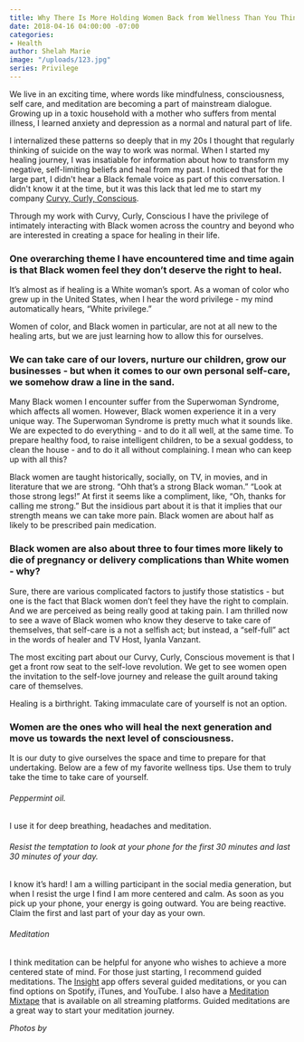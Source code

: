 ```yaml
---
title: Why There Is More Holding Women Back from Wellness Than You Think
date: 2018-04-16 04:00:00 -07:00
categories:
- Health
author: Shelah Marie
image: "/uploads/123.jpg"
series: Privilege
---
```


We live in an exciting time, where words like mindfulness, consciousness, self care, and meditation are becoming a part of mainstream dialogue. Growing up in a toxic household with a mother who suffers from mental illness, I learned anxiety and depression as a normal and natural part of life.

I internalized these patterns so deeply that in my 20s I thought that regularly thinking of suicide on the way to work was normal. When I started my healing journey, I was insatiable for information about how to transform my negative, self-limiting beliefs and heal from my past. I noticed that for the large part, I didn't hear a Black female voice as part of this conversation. I didn't know it at the time, but it was this lack that led me to start my company [Curvy, Curly, Conscious](http://www.curvycurlyconscious.com/).  

Through my work with Curvy, Curly, Conscious I have the privilege of intimately interacting with Black women across the country and beyond who are interested in creating a space for healing in their life. 

### One overarching theme I have encountered time and time again is that Black women feel they don’t deserve the right to heal. 

It’s almost as if healing is a White woman’s sport. As a woman of color who grew up in the United States, when I hear the word privilege - my mind automatically hears, “White privilege.”  	

Women of color, and Black women in particular, are not at all new to the healing arts, but we are just learning how to allow this for ourselves. 

### We can take care of our lovers, nurture our children, grow our businesses - but when it comes to our own personal self-care, we somehow draw a line in the sand. 

Many Black women I encounter suffer from the Superwoman Syndrome, which affects all women. However, Black women experience it in a very unique way. The Superwoman Syndrome is pretty much what it sounds like. We are expected to do everything - and to do it all well, at the same time. To prepare healthy food, to raise intelligent children, to be a sexual goddess, to clean the house - and to do it all without complaining. I mean who can keep up with all this?

Black women are taught historically, socially, on TV, in movies, and in literature that we are strong. “Ohh that’s a strong Black woman.” “Look at those strong legs!” At first it seems like a compliment, like, “Oh, thanks for calling me strong.” But the insidious part about it is that it implies that our strength means we can take more pain. Black women are about half as likely to be prescribed pain medication. 

### Black women are also about three to four times more likely to die of pregnancy or delivery complications than White women - why?

Sure, there are various complicated factors to justify those statistics - but one is the fact that Black women don’t feel they have the right to complain. And we are perceived as being really good at taking pain. I am thrilled now to see a wave of Black women who know they deserve to take care of themselves, that self-care is a not a selfish act; but instead, a “self-full” act in the words of healer and TV Host, Iyanla Vanzant. 

The most exciting part about our Curvy, Curly, Conscious movement is that I get a front row seat to the self-love revolution. We get to see women open the invitation to the self-love journey and release the guilt around taking care of themselves. 

Healing is a birthright. Taking immaculate care of yourself is not an option. 

### Women are the ones who will heal the next generation and move us towards the next level of consciousness. 

It is our duty to give ourselves the space and time to prepare for that undertaking. Below are a few of my favorite wellness tips. Use them to truly take the time to take care of yourself.

###### Peppermint oil. 

I use it for deep breathing, headaches and meditation.

###### Resist the temptation to look at your phone for the first 30 minutes and last 30 minutes of your day. 

I know it’s hard! I am a willing participant in the social media generation, but when I resist the urge I find I am more centered and calm. As soon as you pick up your phone, your energy is going outward. You are being reactive. Claim the first and last part of your day as your own.

###### Meditation

I think meditation can be helpful for anyone who wishes to achieve a more centered state of mind. For those just starting, I recommend guided meditations. The [Insight](https://itunes.apple.com/us/app/insight-timer-meditation-app/id337472899?mt=8) app offers several guided meditations, or you can find options on Spotify, iTunes, and YouTube. I also have a [Meditation Mixtape](https://open.spotify.com/album/3Fm01zC9lox7X0NP05bdbf) that is available on all streaming platforms. Guided meditations are a great way to start your meditation journey. 

_Photos by_